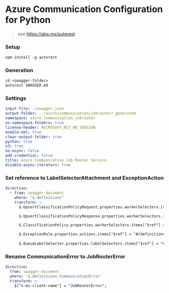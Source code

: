 # Azure Communication Configuration for Python

> see https://aka.ms/autorest

### Setup
```ps
npm install -g autorest
```

### Generation
```ps
cd <swagger-folder>
autorest SWAGGER.md
```

### Settings
``` yaml
input-file: ./swagger.json
output-folder: ../azure/communication/jobrouter/_generated
namespace: azure.communication.jobrouter
no-namespace-folders: true
license-header: MICROSOFT_MIT_NO_VERSION
enable-xml: true
clear-output-folder: true
python: true
v3: true
no-async: false
add-credential: false
title: Azure Communication Job Router Service
disable-async-iterators: true
```

### Set reference to LabelSelectorAttachment and ExceptionAction
```yaml
directive:
  - from: swagger-document
    where: "$.definitions"
    transform: >
      $.UpsertClassificationPolicyRequest.properties.workerSelectors.items["$ref"] = "#/definitions/LabelSelectorAttachment";

      $.UpsertClassificationPolicyResponse.properties.workerSelectors.items["$ref"] = "#/definitions/LabelSelectorAttachment";

      $.ClassificationPolicy.properties.workerSelectors.items["$ref"] = "#/definitions/LabelSelectorAttachment";;

      $.ExceptionRule.properties.actions.items["$ref"] = "#/definitions/ExceptionAction";
            
      $.QueueLabelSelector.properties.labelSelectors.items["$ref"] = "#/definitions/LabelSelectorAttachment";
```

### Rename CommunicationError to JobRouterError
```yaml
directive:
  from: swagger-document
  where: '$.definitions.CommunicationError'
  transform: >
    $["x-ms-client-name"] = "JobRouterError";
```